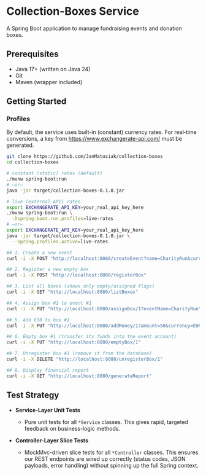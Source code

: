# Collection-Boxes Service

A Spring Boot application to manage fundraising events and donation boxes.

## Prerequisites

- Java 17+ (written on Java 24)
- Git
- Maven (wrapper included)

## Getting Started

### Profiles

By default, the service uses built-in (constant) currency rates.
For real‐time conversions, a key from https://www.exchangerate-api.com/ must be generated.

```bash
git clone https://github.com/JanMatusiak/collection-boxes
cd collection-boxes

# constant (static) rates (default)
./mvnw spring-boot:run
# —or—
java -jar target/collection-boxes-0.1.0.jar

# live (external API) rates
export EXCHANGERATE_API_KEY=your_real_api_key_here
./mvnw spring-boot:run \
  -Dspring-boot.run.profiles=live-rates
# —or—
export EXCHANGERATE_API_KEY=your_real_api_key_here
java -jar target/collection-boxes-0.1.0.jar \
  --spring.profiles.active=live-rates

## 1. Create a new event
curl -i -X POST "http://localhost:8080/createEvent?name=CharityRun&currency=EUR"

## 2. Register a new empty box
curl -i -X POST "http://localhost:8080/registerBox"

## 3. List all boxes (shows only empty/assigned flags)
curl -i -X GET "http://localhost:8080/listBoxes"

## 4. Assign box #1 to event #1
curl -i -X PUT "http://localhost:8080/assignBox/1?eventName=CharityRun"

## 5. Add €50 to box #1
curl -i -X PUT "http://localhost:8080/addMoney/1?amount=50&currency=EUR"

## 6. Empty box #1 (transfer its funds into the event account)
curl -i -X PUT "http://localhost:8080/emptyBox/1"

## 7. Unregister box #1 (remove it from the database)
curl -i -X DELETE "http://localhost:8080/unregisterBox/1"

## 8. Display financial report
curl -i -X GET "http://localhost:8080/generateReport"

```
## Test Strategy

- **Service-Layer Unit Tests**  
  - Pure unit tests for all `*Service` classes. This gives rapid, targeted feedback on business-logic methods.

- **Controller-Layer Slice Tests**  
  - MockMvc-driven slice tests for all `*Controller` classes. This ensures our REST endpoints are wired up correctly (status codes, JSON payloads, error handling) without spinning up the full Spring context.

